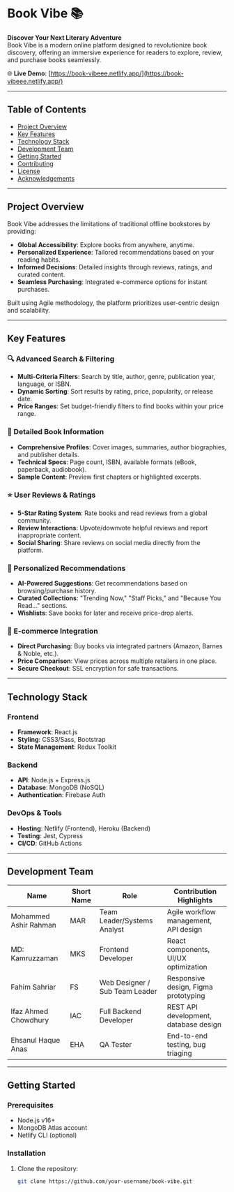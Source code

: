 # Book Vibe 📚



**Discover Your Next Literary Adventure**  
Book Vibe is a modern online platform designed to revolutionize book discovery, offering an immersive experience for readers to explore, review, and purchase books seamlessly.

🌐 **Live Demo**: [https://book-vibeee.netlify.app/](https://book-vibeee.netlify.app/)

---

## Table of Contents
- [Project Overview](#project-overview)
- [Key Features](#key-features)
- [Technology Stack](#technology-stack)
- [Development Team](#development-team)
- [Getting Started](#getting-started)
- [Contributing](#contributing)
- [License](#license)
- [Acknowledgements](#acknowledgements)

---

## Project Overview

Book Vibe addresses the limitations of traditional offline bookstores by providing:
- **Global Accessibility**: Explore books from anywhere, anytime.
- **Personalized Experience**: Tailored recommendations based on your reading habits.
- **Informed Decisions**: Detailed insights through reviews, ratings, and curated content.
- **Seamless Purchasing**: Integrated e-commerce options for instant purchases.

Built using Agile methodology, the platform prioritizes user-centric design and scalability.

---

## Key Features

### 🔍 Advanced Search & Filtering
- **Multi-Criteria Filters**: Search by title, author, genre, publication year, language, or ISBN.
- **Dynamic Sorting**: Sort results by rating, price, popularity, or release date.
- **Price Ranges**: Set budget-friendly filters to find books within your price range.

### 📖 Detailed Book Information
- **Comprehensive Profiles**: Cover images, summaries, author biographies, and publisher details.
- **Technical Specs**: Page count, ISBN, available formats (eBook, paperback, audiobook).
- **Sample Content**: Preview first chapters or highlighted excerpts.

### ⭐ User Reviews & Ratings
- **5-Star Rating System**: Rate books and read reviews from a global community.
- **Review Interactions**: Upvote/downvote helpful reviews and report inappropriate content.
- **Social Sharing**: Share reviews on social media directly from the platform.

### 🎯 Personalized Recommendations
- **AI-Powered Suggestions**: Get recommendations based on browsing/purchase history.
- **Curated Collections**: "Trending Now," "Staff Picks," and "Because You Read..." sections.
- **Wishlists**: Save books for later and receive price-drop alerts.

### 🛒 E-commerce Integration
- **Direct Purchasing**: Buy books via integrated partners (Amazon, Barnes & Noble, etc.).
- **Price Comparison**: View prices across multiple retailers in one place.
- **Secure Checkout**: SSL encryption for safe transactions.

---

## Technology Stack

### Frontend
- **Framework**: React.js
- **Styling**: CSS3/Sass, Bootstrap
- **State Management**: Redux Toolkit

### Backend
- **API**: Node.js + Express.js
- **Database**: MongoDB (NoSQL)
- **Authentication**: Firebase Auth

### DevOps & Tools
- **Hosting**: Netlify (Frontend), Heroku (Backend)
- **Testing**: Jest, Cypress
- **CI/CD**: GitHub Actions

---

## Development Team

| Name                     | Short Name | Role                                  | Contribution Highlights              |
|--------------------------|------------|---------------------------------------|---------------------------------------|
| Mohammed Ashir Rahman    | MAR        | Team Leader/Systems Analyst          | Agile workflow management, API design|
| MD: Kamruzzaman          | MKS        | Frontend Developer                   | React components, UI/UX optimization |
| Fahim Sahriar            | FS         | Web Designer / Sub Team Leader       | Responsive design, Figma prototyping |
| Ifaz Ahmed Chowdhury     | IAC        | Full Backend Developer               | REST API development, database design|
| Ehsanul Haque Anas       | EHA        | QA Tester                            | End-to-end testing, bug triaging     |

---

## Getting Started

### Prerequisites
- Node.js v16+
- MongoDB Atlas account
- Netlify CLI (optional)

### Installation
1. Clone the repository:
   ```bash
   git clone https://github.com/your-username/book-vibe.git
